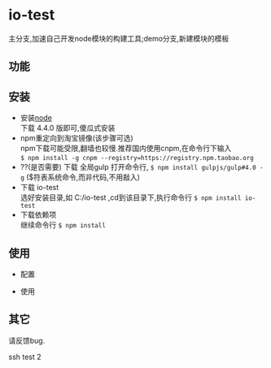 # io-test  
主分支,加速自己开发node模块的构建工具;demo分支,新建模块的模板

## 功能


## 安装
* 安装[node](https://nodejs.org/)  
下载 4.4.0 版即可,傻瓜式安装  
* npm重定向到淘宝镜像(该步骤可选)  
npm下载可能受限,翻墙也较慢.推荐国内使用cnpm,在命令行下输入  
`$ npm install -g cnpm --registry=https://registry.npm.taobao.org` 
* ??(是否需要)   下载 全局gulp
打开命令行, `$ npm install gulpjs/gulp#4.0 -g` ($符表系统命令,而非代码,不用敲入)
* 下载 io-test  
选好安装目录,如 C:/io-test ,cd到该目录下,执行命令行 `$ npm install io-test`  
* 下载依赖项   
继续命令行 `$ npm install`  

## 使用  
* 配置  

* 使用  


## 其它
请反馈bug.

ssh test 2